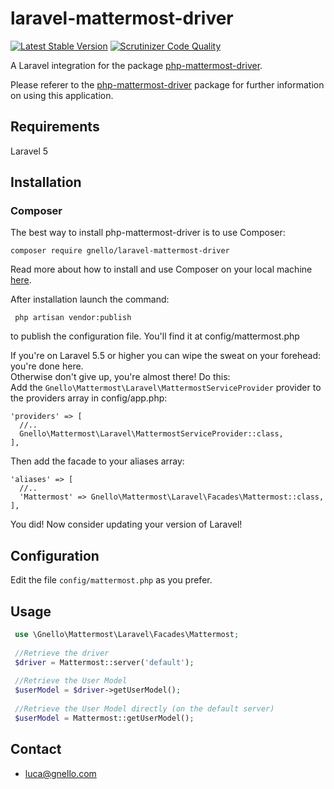 # laravel-mattermost-driver

[![Latest Stable Version][7]][8] [![Scrutinizer Code Quality][5]][6]

A Laravel integration for the package [php-mattermost-driver][4].  

Please referer to the [php-mattermost-driver][4] package for further information on using this application.

## Requirements
Laravel 5

## Installation
### Composer
The best way to install php-mattermost-driver is to use Composer:

```
composer require gnello/laravel-mattermost-driver
```

Read more about how to install and use Composer on your local machine [here][3].

After installation launch the command:
```
 php artisan vendor:publish
```
to publish the configuration file. You'll find it at config/mattermost.php

If you're on Laravel 5.5 or higher you can wipe the sweat on your forehead: you're done here.  
Otherwise don't give up, you're almost there! Do this:  
Add the `Gnello\Mattermost\Laravel\MattermostServiceProvider` provider to the providers array in config/app.php:  
```
'providers' => [
  //..
  Gnello\Mattermost\Laravel\MattermostServiceProvider::class,
],
```  
Then add the facade to your aliases array:
```
'aliases' => [
  //..
  'Mattermost' => Gnello\Mattermost\Laravel\Facades\Mattermost::class,
],
```
You did! Now consider updating your version of Laravel!

## Configuration
Edit the file `config/mattermost.php` as you prefer.

## Usage

```php
 use \Gnello\Mattermost\Laravel\Facades\Mattermost;
 
 //Retrieve the driver
 $driver = Mattermost::server('default');
 
 //Retrieve the User Model
 $userModel = $driver->getUserModel();
 
 //Retrieve the User Model directly (on the default server)
 $userModel = Mattermost::getUserModel();
 ```

## Contact
- luca@gnello.com

[3]: https://getcomposer.org/doc/00-intro.md#installation-linux-unix-osx
[4]: https://github.com/gnello/laravel-mattermost-driver
[5]: https://scrutinizer-ci.com/g/gnello/laravel-mattermost-driver/badges/quality-score.png?b=master
[6]: https://scrutinizer-ci.com/g/gnello/laravel-mattermost-driver/?branch=master
[7]: https://poser.pugx.org/gnello/laravel-mattermost-driver/v/stable
[8]: https://packagist.org/packages/gnello/laravel-mattermost-driver
